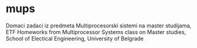 # mups
Domaci zadaci iz predmeta Multiprocesorski sistemi na master studijama, ETF
Homeworks from Multiprocessor Systems class on Master studies, School of Electical Engineering, University of Belgrade
